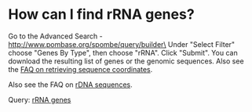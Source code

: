 # How can I find rRNA genes?
<!-- pombase_categories: Querying/Searching,Sequence Retrieval -->

Go to the Advanced Search - http://www.pombase.org/spombe/query/builder\
Under "Select Filter" choose "Genes By Type", then choose "rRNA". Click
"Submit". You can download the resulting list of genes or the genomic
sequences. Also see the [FAQ on retrieving sequence coordinates](/faq/how-can-i-retrieve-sequence-coordinates-all-features-particular-type).

Also see the FAQ on [rDNA sequences](/faq/are-there-any-rdna-repeat-sequences-pombase).

Query: [rRNA genes](/spombe/query/builder?filter=37&value=%5B%7B%22param%22:%7B%22filter_1%22:%7B%22filter%22:%229%22,%22query%22:%22rRNA%22%7D%7D,%22filter_count%22:%221%22%7D%5D) 

